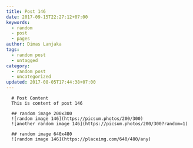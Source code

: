 ```yaml
---
title: Post 146
date: 2017-09-15T22:27:12+07:00
keywords:
  - random
  - post
  - pages
author: Dimas Lanjaka
tags:
  - random post
  - untagged
category:
  - random post
  - uncategorized
updated: 2017-08-05T17:44:38+07:00
---
```


      # Post Content
      This is content of post 146

      ## random image 200x300
      ![random image 146](https://picsum.photos/200/300)
      ![another random image 146](https://picsum.photos/200/300?random=1)

      ## random image 640x480
      ![random image 146](https://placeimg.com/640/480/any)
      